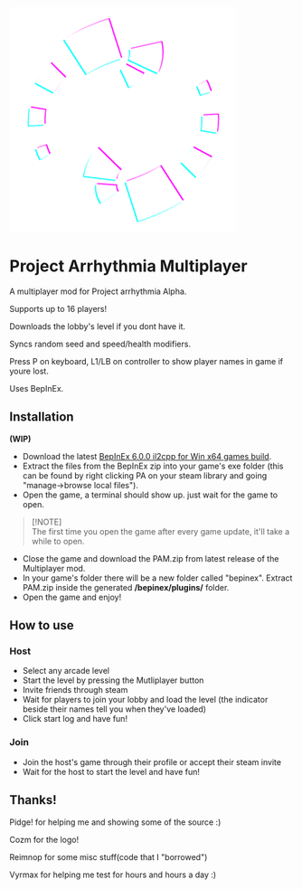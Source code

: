 ![Logo](Logo400x400.png)

# **Project Arrhythmia Multiplayer**

A multiplayer mod for Project arrhythmia Alpha.

Supports up to 16 players!

Downloads the lobby's level if you dont have it.

Syncs random seed and speed/health modifiers.

Press P on keyboard, L1/LB on controller to show player names in game if youre lost.

Uses BepInEx.

## **Installation**
**(WIP)**

* Download the latest [BepInEx 6.0.0 il2cpp for Win x64 games build](https://builds.bepinex.dev/projects/bepinex_be).
* Extract the files from the BepInEx zip into your game's exe folder (this can be found by right clicking PA on your steam library and going "manage->browse local files").
* Open the game, a terminal should show up. just wait for the game to open.
  
> [!NOTE]\
> The first time you open the game after every game update, it'll take a while to open.

* Close the game and download the PAM.zip from latest release of the Multiplayer mod.
* In your game's folder there will be a new folder called "bepinex". Extract PAM.zip inside the generated **/bepinex/plugins/** folder.
* Open the game and enjoy!

## **How to use**

### Host

* Select any arcade level
* Start the level by pressing the Mutliplayer button
* Invite friends through steam
* Wait for players to join your lobby and load the level (the indicator beside their names tell you when they've loaded)
* Click start log and have fun!


### Join 

* Join the host's game through their profile or accept their steam invite
* Wait for the host to start the level and have fun!

## Thanks!
Pidge! for helping me and showing some of the source :)

Cozm for the logo!

Reimnop for some misc stuff(code that I "borrowed")

Vyrmax for helping me test for hours and hours a day :)
